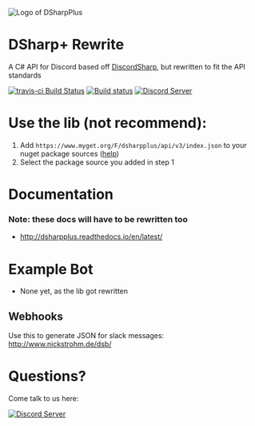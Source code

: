 ![Logo of DSharpPlus](https://github.com/NaamloosDT/DSharpPlus/blob/master/logo_smaller.png)

# DSharp+ Rewrite

A C# API for Discord based off [DiscordSharp](https://github.com/suicvne/DiscordSharp), but rewritten to fit the API standards

[![travis-ci Build Status](https://travis-ci.org/NaamloosDT/DSharpPlus.svg?branch=rewrite)](https://travis-ci.org/NaamloosDT/DSharpPlus) [![Build status](https://ci.appveyor.com/api/projects/status/jvgufsq9u3l9yuc0?svg=true)](https://ci.appveyor.com/project/nick-strohm/dsharpplus) [![Discord Server ](https://discordapp.com/api/guilds/146044397861994496/widget.png)](https://discord.gg/0oZpaYcAjfvkDuE4)

# Use the lib (not recommend):
1. Add `https://www.myget.org/F/dsharpplus/api/v3/index.json` to your nuget package sources ([help](https://docs.nuget.org/ndocs/tools/package-manager-ui#package-sources))
2. Select the package source you added in step 1

# Documentation
### Note: these docs will have to be rewritten too
* http://dsharpplus.readthedocs.io/en/latest/

# Example Bot
* None yet, as the lib got rewritten

## Webhooks
Use this to generate JSON for slack messages: http://www.nickstrohm.de/dsb/

# Questions?
Come talk to us here:

[![Discord Server ](https://discordapp.com/api/guilds/146044397861994496/embed.png?style=banner1)](https://discord.gg/0oZpaYcAjfvkDuE4)